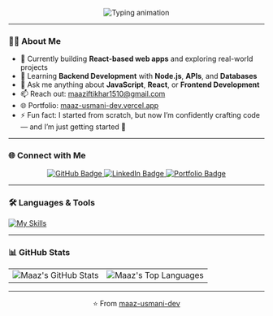 <!-- Profile Header -->
<p align="center">
  <img src="https://readme-typing-svg.herokuapp.com?font=Fira+Code&weight=500&size=22&duration=3000&pause=1000&color=00F7FF&center=true&vCenter=true&width=650&lines=Hi+%F0%9F%91%8B%2C+I'm+Maaz+Usmani;Full+Stack+Developer+%7C+Shopify+Architect;CS+Enthusiast+%7C+React+%26+Redux+Lover" alt="Typing animation" />
</p>


---

### 👨‍💻 About Me

- 🔭 Currently building **React-based web apps** and exploring real-world projects  
- 🌱 Learning **Backend Development** with **Node.js**, **APIs**, and **Databases**  
- 💬 Ask me anything about **JavaScript**, **React**, or **Frontend Development**  
- 📫 Reach out: [maaziftikhar1510@gmail.com](mailto:maaziftikhar1510@gmail.com)  
- 🌐 Portfolio: [maaz-usmani-dev.vercel.app](https://maaz-usmani-dev.vercel.app)  
- ⚡ Fun fact: I started from scratch, but now I’m confidently crafting code — and I’m just getting started 🚀  

---

### 🌐 Connect with Me

<p align="center" id="badges">
  <a href="https://github.com/maaz-usmani-dev">
    <img src="https://img.shields.io/badge/GitHub-000000?style=for-the-badge&logo=github&logoColor=white" alt="GitHub Badge"/>
  </a>
  <a href="https://www.linkedin.com/in/usmani-maaz/">
    <img src="https://img.shields.io/badge/LinkedIn-0077B5?style=for-the-badge&logo=linkedin&logoColor=white" alt="LinkedIn Badge"/>
  </a>
  <a href="https://www.maaz-usmani-dev.vercel.app">
    <img src="https://img.shields.io/badge/Portfolio-121212?style=for-the-badge&logo=vercel&logoColor=white" alt="Portfolio Badge"/>
  </a>
</p>

---

### 🛠️ Languages & Tools

[![My Skills](https://skillicons.dev/icons?i=html,css,js,react,redux,tailwind,c,cpp,py,git&perline=8)](https://skillicons.dev)

---

### 📊 GitHub Stats

<div align="center">
  <table>
    <tr>
      <td>
        <img 
          src="https://github-readme-stats.vercel.app/api?username=maaz-usmani-dev&show_icons=true&theme=dark&hide_border=true&border_radius=10&card_width=400" 
          alt="Maaz's GitHub Stats" 
        />
      </td>
      <td>
        <img 
          src="https://github-readme-stats.vercel.app/api/top-langs/?username=maaz-usmani-dev&layout=compact&theme=dark&hide_border=true&border_radius=10&card_width=400" 
          alt="Maaz's Top Languages" 
        />
      </td>
    </tr>
  </table>
</div>



---

<p align="center">
  ⭐️ From <a href="https://github.com/maaz-usmani-dev">maaz-usmani-dev</a>
</p>

